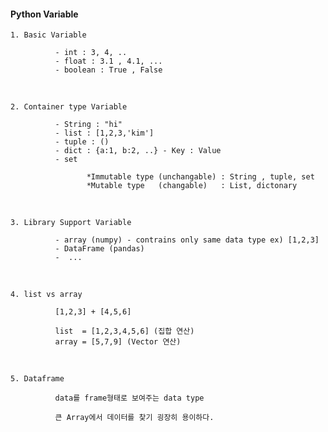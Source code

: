 #### Python Variable 

`1. Basic Variable`

              - int : 3, 4, .. 
              - float : 3.1 , 4.1, ...
              - boolean : True , False
              
<br>              

`2. Container type Variable`

              - String : "hi" 
              - list : [1,2,3,'kim']
              - tuple : ()
              - dict : {a:1, b:2, ..} - Key : Value 
              - set 

                     *Immutable type (unchangable) : String , tuple, set 
                     *Mutable type   (changable)   : List, dictonary

<br>

`3. Library Support Variable`

              - array (numpy) - contrains only same data type ex) [1,2,3]
              - DataFrame (pandas)
              -  ...

<br>

`4. list vs array `

              [1,2,3] + [4,5,6]
              
              list  = [1,2,3,4,5,6] (집합 연산)
              array = [5,7,9] (Vector 연산)
    
<br>

`5. Dataframe`

              data를 frame형태로 보여주는 data type 
              
              큰 Array에서 데이터를 찾기 굉장히 용이하다. 
